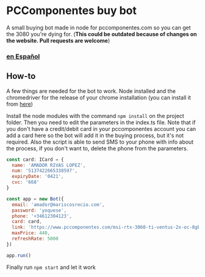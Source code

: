 # PCComponentes buy bot

A small buying bot made in node for pccomponentes.com so you can get the 3080 you're dying for. (**This could be outdated because of changes on the website. Pull requests are welcome**)

### [en Español](https://github.com/elpatronaco/pccomponentes-buy-bot/blob/master/readme.es.md)

## How-to

A few things are needed for the bot to work. Node installed and the chromedriver for the release of your chrome installation (you can install it from [here](https://chromedriver.chromium.org/getting-started))

Install the node modules with the command `npm install` on the project folder. Then you need to edit the parameters in the index.ts file. Note that if you don't have a credit/debit card in your pccomponentes account you can add a card here so the bot will add it in the buying process, but it's not required. Also the script is able to send SMS to your phone with info about the process, if you don't want to, delete the phone from the parameters.

```javascript
const card: ICard = {
  name: 'AMADOR RIVAS LOPEZ',
  num: '5137422665338597',
  expiryDate: '0421',
  cvc: '668'
}

const app = new Bot({
  email: 'amador@mariscosrecio.com',
  password: 'yoquese',
  phone: '+34612304123',
  card: card,
  link: 'https://www.pccomponentes.com/msi-rtx-3060-ti-ventus-2x-oc-8gb-gddr6',
  maxPrice: 440,
  refreshRate: 5000
})

app.run()
```

Finally run `npm start` and let it work
